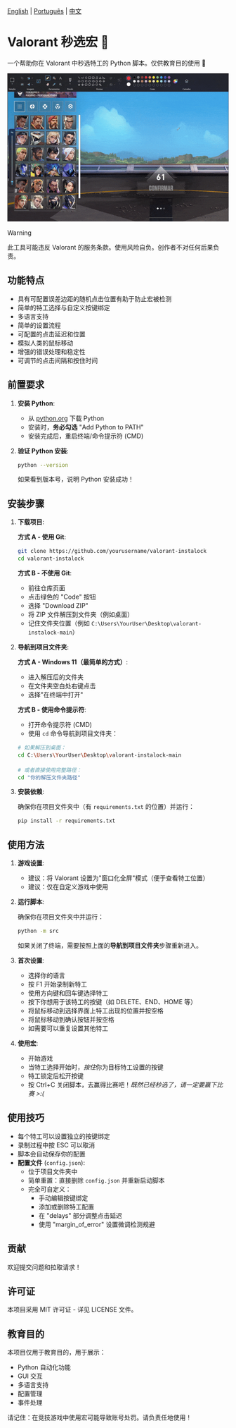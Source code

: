 [English](README.md) | [Português](README_PTBR.md) | [中文](README_CN.md)

# Valorant 秒选宏 🎯

一个帮助你在 Valorant 中秒选特工的 Python 脚本。仅供教育目的使用 👀

![示例](example.gif)

> [!WARNING]  
> 此工具可能违反 Valorant 的服务条款。使用风险自负。创作者不对任何后果负责。

## 功能特点

- 具有可配置误差边距的随机点击位置有助于防止宏被检测
- 简单的特工选择与自定义按键绑定
- 多语言支持
- 简单的设置流程
- 可配置的点击延迟和位置
- 模拟人类的鼠标移动
- 增强的错误处理和稳定性
- 可调节的点击间隔和按住时间

## 前置要求

1. **安装 Python**:

   - 从 [python.org](https://python.org/downloads/) 下载 Python
   - 安装时，**务必勾选** "Add Python to PATH"
   - 安装完成后，重启终端/命令提示符 (CMD)

2. **验证 Python 安装**:
   ```bash
   python --version
   ```
   如果看到版本号，说明 Python 安装成功！

## 安装步骤

1. **下载项目**:

   **方式 A - 使用 Git**:

   ```bash
   git clone https://github.com/yourusername/valorant-instalock
   cd valorant-instalock
   ```

   **方式 B - 不使用 Git**:

   - 前往仓库页面
   - 点击绿色的 "Code" 按钮
   - 选择 "Download ZIP"
   - 将 ZIP 文件解压到文件夹（例如桌面）
   - 记住文件夹位置（例如 `C:\Users\YourUser\Desktop\valorant-instalock-main`）

2. **导航到项目文件夹**:

   **方式 A - Windows 11（最简单的方式）**:

   - 进入解压后的文件夹
   - 在文件夹空白处右键点击
   - 选择"在终端中打开"

   **方式 B - 使用命令提示符**:

   - 打开命令提示符 (CMD)
   - 使用 `cd` 命令导航到项目文件夹：

   ```bash
   # 如果解压到桌面：
   cd C:\Users\YourUser\Desktop\valorant-instalock-main

   # 或者直接使用完整路径：
   cd "你的解压文件夹路径"
   ```

3. **安装依赖**:

   确保你在项目文件夹中（有 `requirements.txt` 的位置）并运行：

   ```bash
   pip install -r requirements.txt
   ```

## 使用方法

1. **游戏设置**:

   - 建议：将 Valorant 设置为"窗口化全屏"模式（便于查看特工位置）
   - 建议：仅在自定义游戏中使用

2. **运行脚本**:

   确保你在项目文件夹中并运行：

   ```bash
   python -m src
   ```

   如果关闭了终端，需要按照上面的**导航到项目文件夹**步骤重新进入。

3. **首次设置**:

   - 选择你的语言
   - 按 F1 开始录制新特工
   - 使用方向键和回车键选择特工
   - 按下你想用于该特工的按键（如 DELETE、END、HOME 等）
   - 将鼠标移动到选择界面上特工出现的位置并按空格
   - 将鼠标移动到确认按钮并按空格
   - 如需要可以重复设置其他特工

4. **使用宏**:
   - 开始游戏
   - 当特工选择开始时，*按住*你为目标特工设置的按键
   - 特工锁定后松开按键
   - 按 Ctrl+C 关闭脚本，去赢得比赛吧！_既然已经秒选了，请一定要赢下比赛 >:(_

## 使用技巧

- 每个特工可以设置独立的按键绑定
- 录制过程中按 ESC 可以取消
- 脚本会自动保存你的配置
- **配置文件** (`config.json`):
  - 位于项目文件夹中
  - 简单重置：直接删除 `config.json` 并重新启动脚本
  - 完全可自定义：
    - 手动编辑按键绑定
    - 添加或删除特工配置
    - 在 "delays" 部分调整点击延迟
    - 使用 "margin_of_error" 设置微调检测规避

## 贡献

欢迎提交问题和拉取请求！

## 许可证

本项目采用 MIT 许可证 - 详见 LICENSE 文件。

## 教育目的

本项目仅用于教育目的，用于展示：

- Python 自动化功能
- GUI 交互
- 多语言支持
- 配置管理
- 事件处理

请记住：在竞技游戏中使用宏可能导致账号处罚。请负责任地使用！
